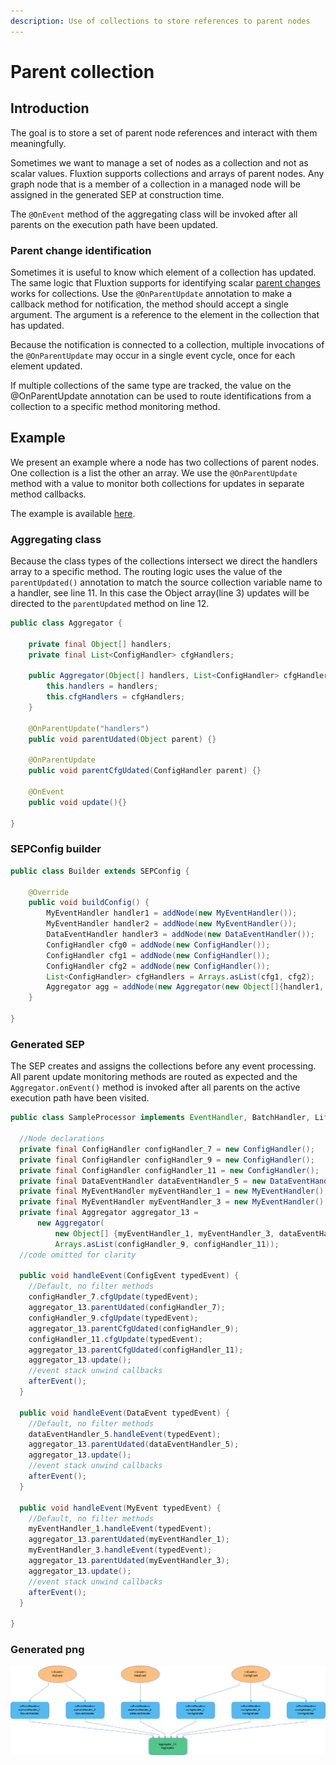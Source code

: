 ```yaml
---
description: Use of collections to store references to parent nodes
---
```


# Parent collection

## Introduction

The goal is to store a set of parent node references and interact with them meaningfully.

Sometimes we want to manage a set of nodes as a collection and not as scalar values. Fluxtion supports collections and arrays of parent nodes. Any graph node that is a member of a collection in a managed node will be assigned in the generated SEP at construction time.

The `@OnEvent` method of the aggregating class will be invoked after all parents on the execution path have been updated.

### Parent change identification

Sometimes it is useful to know which element of a collection has updated. The same logic that Fluxtion supports for identifying scalar [parent changes](parent-source-identification.md) works for collections. Use the `@OnParentUpdate` annotation to make a callback method for notification, the method should accept a single argument. The argument is a reference to the element in the collection that has updated. 

Because the notification is connected to a collection, multiple invocations of the `@OnParentUpdate` may occur in a single event cycle, once for each element updated.

If multiple collections of the same type are tracked, the value on the @OnParentUpdate annotation can be used to route identifications from a collection to a specific method monitoring method.

## Example

We present an example where a node has two collections of parent nodes. One collection is a list the other an array. We use the `@OnParentUpdate` method with a value to monitor both collections for updates in separate method callbacks.

The example is available [here](https://github.com/v12technology/fluxtion/tree/develop/examples/documentation-examples/src/main/java/com/fluxtion/example/core/events/collections).

### Aggregating class

Because the class types of the collections intersect we direct the handlers array to a specific method. The routing logic uses the value of the `parentUpdated()` annotation to match the source collection variable name to a handler, see line 11. In this case the Object array\(line 3\) updates will be directed to the `parentUpdated` method on line 12.

```java
public class Aggregator {

    private final Object[] handlers;
    private final List<ConfigHandler> cfgHandlers;

    public Aggregator(Object[] handlers, List<ConfigHandler> cfgHandlers) {
        this.handlers = handlers;
        this.cfgHandlers = cfgHandlers;
    }

    @OnParentUpdate("handlers")
    public void parentUdated(Object parent) {}

    @OnParentUpdate
    public void parentCfgUdated(ConfigHandler parent) {}
    
    @OnEvent
    public void update(){}

}
```

### SEPConfig builder

```java
public class Builder extends SEPConfig {

    @Override
    public void buildConfig() {
        MyEventHandler handler1 = addNode(new MyEventHandler());
        MyEventHandler handler2 = addNode(new MyEventHandler());
        DataEventHandler handler3 = addNode(new DataEventHandler());
        ConfigHandler cfg0 = addNode(new ConfigHandler());
        ConfigHandler cfg1 = addNode(new ConfigHandler());
        ConfigHandler cfg2 = addNode(new ConfigHandler());
        List<ConfigHandler> cfgHandlers = Arrays.asList(cfg1, cfg2);
        Aggregator agg = addNode(new Aggregator(new Object[]{handler1, handler2, handler3, cfg0}, cfgHandlers));
    }

}
```

### Generated SEP

The SEP creates and assigns the collections before any event processing. All parent update monitoring methods are routed as expected and the `Aggregator.onEvent()` method is invoked after all parents on the active execution path have been visited.

```java
public class SampleProcessor implements EventHandler, BatchHandler, Lifecycle {

  //Node declarations
  private final ConfigHandler configHandler_7 = new ConfigHandler();
  private final ConfigHandler configHandler_9 = new ConfigHandler();
  private final ConfigHandler configHandler_11 = new ConfigHandler();
  private final DataEventHandler dataEventHandler_5 = new DataEventHandler();
  private final MyEventHandler myEventHandler_1 = new MyEventHandler();
  private final MyEventHandler myEventHandler_3 = new MyEventHandler();
  private final Aggregator aggregator_13 =
      new Aggregator(
          new Object[] {myEventHandler_1, myEventHandler_3, dataEventHandler_5, configHandler_7},
          Arrays.asList(configHandler_9, configHandler_11));
  //code omitted for clarity

  public void handleEvent(ConfigEvent typedEvent) {
    //Default, no filter methods
    configHandler_7.cfgUpdate(typedEvent);
    aggregator_13.parentUdated(configHandler_7);
    configHandler_9.cfgUpdate(typedEvent);
    aggregator_13.parentCfgUdated(configHandler_9);
    configHandler_11.cfgUpdate(typedEvent);
    aggregator_13.parentCfgUdated(configHandler_11);
    aggregator_13.update();
    //event stack unwind callbacks
    afterEvent();
  }

  public void handleEvent(DataEvent typedEvent) {
    //Default, no filter methods
    dataEventHandler_5.handleEvent(typedEvent);
    aggregator_13.parentUdated(dataEventHandler_5);
    aggregator_13.update();
    //event stack unwind callbacks
    afterEvent();
  }

  public void handleEvent(MyEvent typedEvent) {
    //Default, no filter methods
    myEventHandler_1.handleEvent(typedEvent);
    aggregator_13.parentUdated(myEventHandler_1);
    myEventHandler_3.handleEvent(typedEvent);
    aggregator_13.parentUdated(myEventHandler_3);
    aggregator_13.update();
    //event stack unwind callbacks
    afterEvent();
  }

}

```

### Generated png

![Sample SEP with collection  of parents](../../.gitbook/assets/sampleprocessor%20%2811%29.png)



